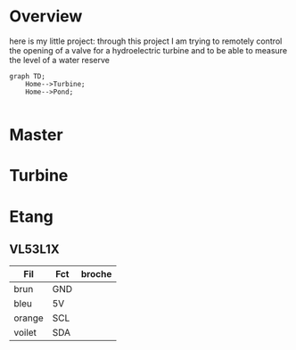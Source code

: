 # Overview
here is my little project:
through this project I am trying to remotely control the opening of a valve for a hydroelectric turbine and to be able to measure the level of a water reserve

```mermaid
graph TD;
    Home-->Turbine;
    Home-->Pond;
    
```

# Master
# Turbine
# Etang

## VL53L1X
Fil | Fct | broche
---|----|----
brun|GND|
bleu|5V|
orange|SCL|
voilet|SDA|